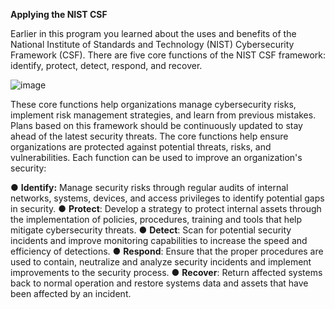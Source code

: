 **Applying the NIST CSF**

Earlier in this program you learned about the uses and benefits of the National Institute of Standards and Technology (NIST) Cybersecurity Framework (CSF). There are five core functions of the NIST CSF framework: identify, protect, detect, respond, and recover.

![image](https://github.com/user-attachments/assets/2e2931ce-5c01-445c-a824-857595b7f822)

These core functions help organizations manage cybersecurity risks, implement risk management strategies, and learn from previous mistakes. Plans based on this framework should be continuously updated to stay ahead of the latest security threats. The core functions help ensure organizations are protected against potential threats, risks, and vulnerabilities. Each function can be used to improve an organization's security:

●      **Identify:** Manage security risks through regular audits of internal networks, systems, devices, and access privileges to identify potential gaps in security.
●      **Protect**: Develop a strategy to protect internal assets through the implementation of policies, procedures, training and tools that help mitigate cybersecurity threats.
●      **Detect**: Scan for potential security incidents and improve monitoring capabilities to increase the speed and efficiency of detections.
●      **Respond**: Ensure that the proper procedures are used to contain, neutralize and analyze security incidents and implement improvements to the security process.
●      **Recover**: Return affected systems back to normal operation and restore systems data and assets that have been affected by an incident.
